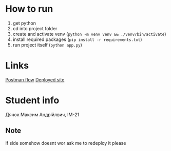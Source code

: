 # How to run
1. get python
2. cd into project folder
3. create and activate venv (`python -m venv venv && ./venv/bin/activate`)
4. install required packages (`pip install -r requirements.txt`)
5. run project itself (`python app.py`)

# Links
[Postman flow]([https://web.postman.co/workspace/My-Workspace~dd8b0162-2a89-4bef-8a57-101090b8fe86/flow/671507bbdd15e6003de0fe92](https://www.postman.com/test-task-solidgate/workspace/pub-repo/flow/673d0f8a8cb8a6693f408cda))
[Deployed site](https://backend-2-esfn.onrender.com/)

# Student info
Дячок Максим Андрійлвич, ІМ-21

## Note
If side somehow doesnt wor ask me to redeploy it please
